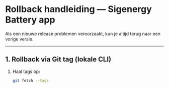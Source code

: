 # Rollback handleiding — Sigenergy Battery app

Als een nieuwe release problemen veroorzaakt, kun je altijd terug naar een vorige versie.

---

## 1. Rollback via Git tag (lokale CLI)

1. Haal tags op:
   ```bash
   git fetch --tags
